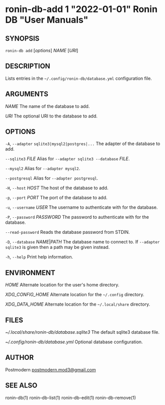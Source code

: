 # ronin-db-add 1 "2022-01-01" Ronin DB "User Manuals"

## SYNOPSIS

`ronin-db add` [*options*] *NAME* [*URI*]

## DESCRIPTION

Lists entries in the `~/.config/ronin-db/database.yml` configuration file.

## ARGUMENTS

*NAME*
  The name of the database to add.

*URI*
  The optional URI to the database to add.

## OPTIONS

`-A`, `--adapter` `sqlite3|mysql2|postgres|...`
  The adapter of the database to add.

`--sqlite3` *FILE*
  Alias for `--adapter sqlite3 --database` *FILE*.

`--mysql2`
  Alias for `--adapter mysql2`.

`--postgresql`
  Alias for `--adapter postgresql`.

`-H`, `--host` *HOST*
  The host of the database to add.

`-p`, `--port` *PORT*
  The port of the database to add.

`-u`, `--username` *USER*
  The username to authenticate with for the database.

`-P`, `--password` *PASSWORD*
  The password to authenticate with for the database.

`--read-password`
  Reads the database password from STDIN.

`-D`, `--database` *NAME*|*PATH*
  The database name to connect to. If `--adapter sqlite3` is given then a path
  may be given instead.

`-h`, `--help`
  Print help information.

## ENVIRONMENT

*HOME*
  Alternate location for the user's home directory.

*XDG_CONFIG_HOME*
  Alternate location for the `~/.config` directory.

*XDG_DATA_HOME*
  Alternate location for the `~/.local/share` directory.

## FILES

*~/.local/share/ronin-db/database.sqlite3*
  The default sqlite3 database file.

*~/.config/ronin-db/database.yml*
  Optional database configuration.

## AUTHOR

Postmodern <postmodern.mod3@gmail.com>

## SEE ALSO

ronin-db(1) ronin-db-list(1) ronin-db-edit(1) ronin-db-remove(1)

